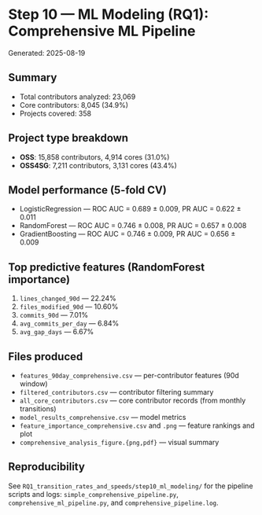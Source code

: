 # Step 10 — ML Modeling (RQ1): Comprehensive ML Pipeline

Generated: 2025-08-19

Summary
-------
- Total contributors analyzed: 23,069
- Core contributors: 8,045 (34.9%)
- Projects covered: 358

Project type breakdown
----------------------
- **OSS**: 15,858 contributors, 4,914 cores (31.0%)
- **OSS4SG**: 7,211 contributors, 3,131 cores (43.4%)

Model performance (5-fold CV)
----------------------------
- LogisticRegression — ROC AUC = 0.689 ± 0.009, PR AUC = 0.622 ± 0.011
- RandomForest — ROC AUC = 0.746 ± 0.008, PR AUC = 0.657 ± 0.008
- GradientBoosting — ROC AUC = 0.746 ± 0.009, PR AUC = 0.656 ± 0.009

Top predictive features (RandomForest importance)
-----------------------------------------------
1. `lines_changed_90d` — 22.24%
2. `files_modified_90d` — 10.60%
3. `commits_90d` — 7.01%
4. `avg_commits_per_day` — 6.84%
5. `avg_gap_days` — 6.67%

Files produced
--------------
- `features_90day_comprehensive.csv` — per-contributor features (90d window)
- `filtered_contributors.csv` — contributor filtering summary
- `all_core_contributors.csv` — core contributor records (from monthly transitions)
- `model_results_comprehensive.csv` — model metrics
- `feature_importance_comprehensive.csv` and `.png` — feature rankings and plot
- `comprehensive_analysis_figure.{png,pdf}` — visual summary

Reproducibility
---------------
See `RQ1_transition_rates_and_speeds/step10_ml_modeling/` for the pipeline scripts and logs: `simple_comprehensive_pipeline.py`, `comprehensive_ml_pipeline.py`, and `comprehensive_pipeline.log`.


